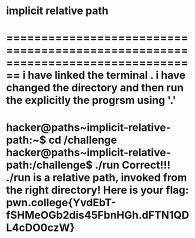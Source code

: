 # implicit relative path 
================================================================================
i have linked the terminal . i have changed the directory and then run the explicitly the progrsm using '.'
=========================================================================================
hacker@paths~implicit-relative-path:~$ cd /challenge
hacker@paths~implicit-relative-path:/challenge$ ./run
Correct!!!
./run is a relative path, invoked from the right directory!
Here is your flag:
pwn.college{YvdEbT-fSHMeOGb2dis45FbnHGh.dFTN1QDL4cDO0czW}
=============================================================================
